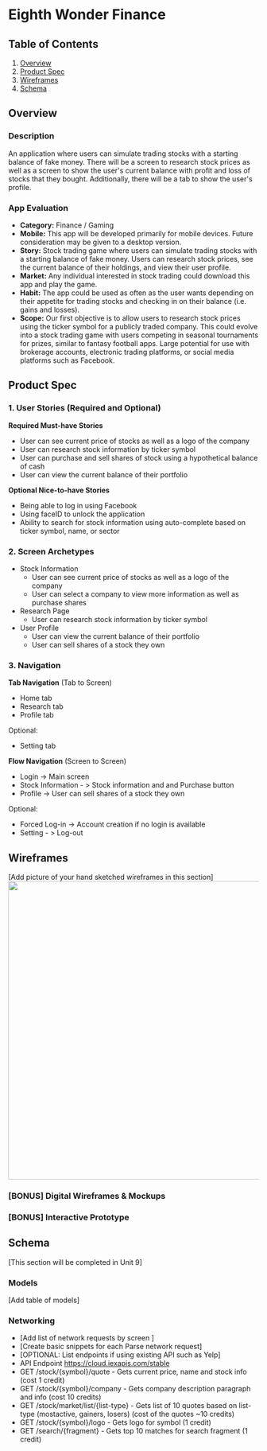 # Eighth Wonder Finance

## Table of Contents
1. [Overview](#Overview)
1. [Product Spec](#Product-Spec)
1. [Wireframes](#Wireframes)
2. [Schema](#Schema)

## Overview
### Description
An application where users can simulate trading stocks with a starting balance of fake money. There will be a screen to research stock prices as well as a screen to show the user's current balance with profit and loss of stocks that they bought. Additionally, there will be a tab to show the user's profile.

### App Evaluation
- **Category:** Finance / Gaming
- **Mobile:** This app will be developed primarily for mobile devices. Future consideration may be given to a desktop version.
- **Story:** Stock trading game where users can simulate trading stocks with a starting balance of fake money. Users can research stock prices, see the current balance of their holdings, and view their user profile.
- **Market:** Any individual interested in stock trading could download this app and play the game. 
- **Habit:** The app could be used as often as the user wants depending on their appetite for trading stocks and checking in on their balance (i.e. gains and losses). 
- **Scope:** Our first objective is to allow users to research stock prices using the ticker symbol for a publicly traded company. This could evolve into a stock trading game with users competing in seasonal tournaments for prizes, similar to fantasy football apps. Large potential for use with brokerage accounts, electronic trading platforms, or social media platforms such as Facebook.  

## Product Spec

### 1. User Stories (Required and Optional)

**Required Must-have Stories**


* User can see current price of stocks as well as a logo of the company
* User can research stock information by ticker symbol
* User can purchase and sell shares of stock using a hypothetical balance of cash
* User can view the current balance of their portfolio


**Optional Nice-to-have Stories**

* Being able to log in using Facebook
* Using faceID to unlock the application
* Ability to search for stock information using auto-complete based on ticker symbol, name, or sector

### 2. Screen Archetypes

* Stock Information
   * User can see current price of stocks as well as a logo of the company
   * User can select a company to view more information as well as purchase shares
* Research Page
   * User can research stock information by ticker symbol
* User Profile
   * User can view the current balance of their portfolio
   * User can sell shares of a stock they own

### 3. Navigation

**Tab Navigation** (Tab to Screen)

* Home tab
* Research tab
* Profile tab

Optional:
* Setting tab

**Flow Navigation** (Screen to Screen)

* Login -> Main screen
* Stock Information - > Stock information and and Purchase button
* Profile -> User can sell shares of a stock they own

Optional:
* Forced Log-in -> Account creation if no login is available
* Setting - > Log-out

## Wireframes
[Add picture of your hand sketched wireframes in this section]
<img src="YOUR_WIREFRAME_IMAGE_URL" width=600>

### [BONUS] Digital Wireframes & Mockups

### [BONUS] Interactive Prototype

## Schema 
[This section will be completed in Unit 9]
### Models
[Add table of models]
### Networking
- [Add list of network requests by screen ]
- [Create basic snippets for each Parse network request]
- [OPTIONAL: List endpoints if using existing API such as Yelp]
- API Endpoint https://cloud.iexapis.com/stable
- GET /stock/{symbol}/quote - Gets current price, name and stock info (cost 1 credit)
- GET /stock/{symbol}/company - Gets company description paragraph and info (cost 10 credits)
- GET /stock/market/list/{list-type} - Gets list of 10 quotes based on list-type (mostactive, gainers, losers) (cost of the quotes ~10 credits)
- GET /stock/{symbol}/logo - Gets logo for symbol (1 credit)
- GET /search/{fragment} - Gets top 10 matches for search fragment (1 credit)




